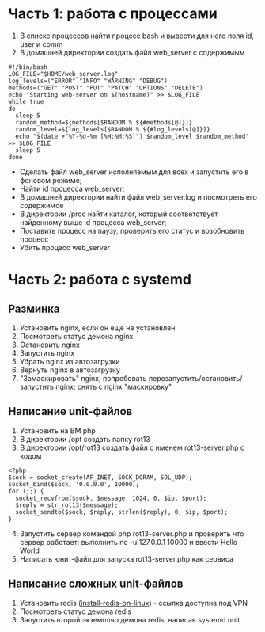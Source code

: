 # Часть 1: работа с процессами
1) В списке процессов найти процесс bash и вывести для него поля id, user и comm
2) В домашней директории создать файл web_server с содержимым
```
#!/bin/bash
LOG_FILE="$HOME/web_server.log"
log_levels=("ERROR" "INFO" "WARNING" "DEBUG")
methods=("GET" "POST" "PUT" "PATCH" "OPTIONS" "DELETE")
echo "Starting web-server on $(hostname)" >> $LOG_FILE
while true
do
  sleep 5
  random_method=${methods[$RANDOM % ${#methods[@]}]}
  random_level=${log_levels[$RANDOM % ${#log_levels[@]}]}
  echo "$(date +"%Y-%d-%m [%H:%M:%S]") $random_level $random_method" >> $LOG_FILE
  sleep 5
done
```
- Сделать файл web_server исполняемым для всех и запустить его в фоновом режиме;
- Найти id процесса web_server;
- В домашней директории найти файл web_server.log и посмотреть его содержимое
- В директории /proc найти каталог, который соответствует найденному выше id процесса web_server;
- Поставить процесс на паузу, проверить его статус и возобновить процесс
- Убить процесс web_server
# Часть 2: работа с systemd
## Разминка
1) Установить nginx, если он еще не установлен
2) Посмотреть статус демона nginx
3) Остановить nginx
4) Запустить nginx
5) Убрать nginx из автозагрузки
6) Вернуть nginx в автозагрузку
7) "Замаскировать" nginx, попробовать перезапустить/остановить/запустить nginx; снять с nginx "маскировку"
## Написание unit-файлов
1) Установить на ВМ php
2) В директории /opt создать папку rot13
3) В директории /opt/rot13 создать файл с именем rot13-server.php с кодом
```
<?php
$sock = socket_create(AF_INET, SOCK_DGRAM, SOL_UDP);
socket_bind($sock, '0.0.0.0', 10000);
for (;;) {
  socket_recvfrom($sock, $message, 1024, 0, $ip, $port);
  $reply = str_rot13($message);
  socket_sendto($sock, $reply, strlen($reply), 0, $ip, $port);
}
```
4) Запустить сервер командой php rot13-server.php и проверить что сервер работает: выполнить nc -u 127.0.0.1 10000 и ввести Hello World
5) Написать юнит-файл для запуска rot13-server.php как сервиса
## Написание сложных unit-файлов
1) Установить redis ([install-redis-on-linux](https://redis.io/docs/latest/operate/oss_and_stack/install/install-redis/install-redis-on-linux/)) - ссылка доступна под VPN
2) Посмотреть статус демона redis
3) Запустить второй экземпляр демона redis, написав systemd unit
